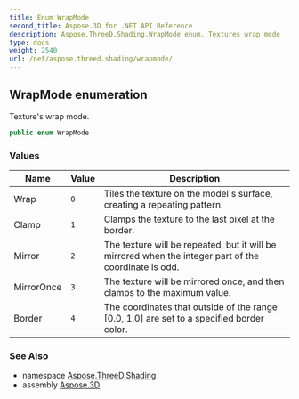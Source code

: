 ```yaml
---
title: Enum WrapMode
second_title: Aspose.3D for .NET API Reference
description: Aspose.ThreeD.Shading.WrapMode enum. Textures wrap mode
type: docs
weight: 2540
url: /net/aspose.threed.shading/wrapmode/
---
```

## WrapMode enumeration

Texture's wrap mode.

```csharp
public enum WrapMode
```

### Values

| Name | Value | Description |
| --- | --- | --- |
| Wrap | `0` | Tiles the texture on the model's surface, creating a repeating pattern. |
| Clamp | `1` | Clamps the texture to the last pixel at the border. |
| Mirror | `2` | The texture will be repeated, but it will be mirrored when the integer part of the coordinate is odd. |
| MirrorOnce | `3` | The texture will be mirrored once, and then clamps to the maximum value. |
| Border | `4` | The coordinates that outside of the range [0.0, 1.0] are set to a specified border color. |

### See Also

* namespace [Aspose.ThreeD.Shading](../../aspose.threed.shading/)
* assembly [Aspose.3D](../../)


